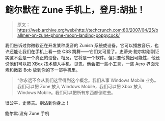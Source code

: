 # 鲍尔默在 Zune 手机上，登月:胡扯！

> 原文：<https://web.archive.org/web/http://techcrunch.com:80/2007/04/25/ballmer-on-zune-phone-moon-landing-poppycock/>

我们告诉过你微软正在开发某种发音的 Zunish 系统或设备，它可以播放音乐，也许还能让我们在手机上看一些 CSS 跳舞——它们太可爱了。史蒂夫·鲍尔默刚刚证实这不会是一个真正的设备。相反，它将是一个软件。但只要他抛出可能性，他还说他们可以把 XBox 技术植入手机。见鬼，他会把一些小工具，一些 Aero 界面元素和微软 Bob 放到你的下一部手机里。

> “你永远不会从我们这里得到这个概念。我们从事 Windows Mobile 业务。我们可以把 Zune 放入 Windows Mobile，我们可以把 Xbox 放入 Windows Mobile。我们可以把所有东西都倒进去。

很公平，史蒂夫。别沾到你身上！

鲍尔默:没有 Zune 手机